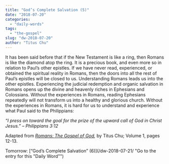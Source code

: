 ```yaml
---
title: "God’s Complete Salvation (5)"
date: "2018-07-20"
categories: 
  - "daily-words"
tags: 
  - "the-gospel"
slug: "dw-2018-07-20"
author: "Titus Chu"
---
```


It has been said before that if the New Testament is like a ring, then Romans is like the diamond atop the ring. It is a precious book, and even more so in relation to Paul’s other epistles. If we have never read, experienced, or obtained the spiritual reality in Romans, then the doors into all the rest of Paul’s epistles will be closed to us. Understanding Romans leads us into the other epistles. Experiencing the judicial redemption and organic salvation in Romans opens up the divine and heavenly riches in Ephesians and Colossians. Without the experiences in Romans, reading Ephesians repeatedly will not transform us into a healthy and glorious church. Without the experiences in Romans, it is hard for us to understand and experience what Paul said to the Philippians:

_“I press on toward the goal for the prize of the upward call of God in Christ Jesus.” – Philippians 3:12_

Adapted from _[Romans: The Gospel of God](/book-romans/ "Go to the listing for this book"),_ by Titus Chu; Volume 1, pages 12-13.

Tomorrow: [“God’s Complete Salvation” (6)](/dw-2018-07-21/ "Go to the entry for this "Daily Word"")
